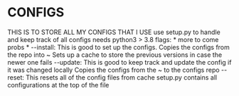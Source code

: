 # CONFIGS
THIS IS TO STORE ALL MY CONFIGS THAT I USE
    use setup.py to handle and keep track of all configs
    needs python3 > 3.8
    flags:
        * more to come probs *
        --install:
            This is good to set up the configs.
            Copies the configs from the repo into ~ <home directory>
            Sets up a cache to store the previous versions in case the newer one fails
        --update:
            This is good to keep track and update the config if it was changed locally
            Copies the configs from the ~ <home directory> to the configs repo
        --reset:
            This resets all of the config files from cache
    setup.py contains all configurations at the top of the file
